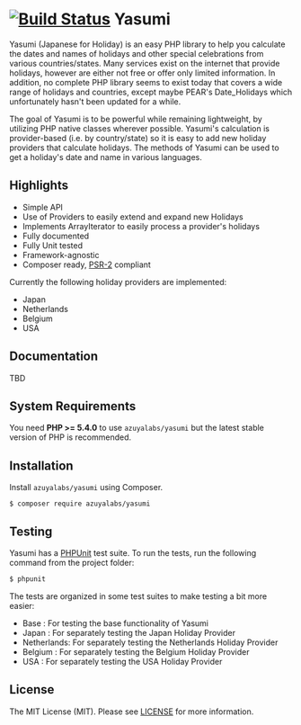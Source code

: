 [![Build Status](https://travis-ci.org/azuyalabs/yasumi.svg?branch=master)](https://travis-ci.org/azuyalabs/yasumi)
Yasumi
==========

Yasumi (Japanese for Holiday) is an easy PHP library to help you calculate the dates and names of holidays and other
special celebrations from various countries/states. Many services exist on the internet that provide holidays, however
are either not free or offer only limited information. In addition, no complete PHP library seems to exist today
that covers a wide range of holidays and countries, except maybe PEAR's Date_Holidays which unfortunately hasn't been
updated for a while.

The goal of Yasumi is to be powerful while remaining lightweight, by utilizing PHP native classes wherever possible.
Yasumi's calculation is provider-based (i.e. by country/state) so it is easy to add new holiday providers that calculate
holidays. The methods of Yasumi can be used to get a holiday's date and name in various languages.


Highlights
-------

* Simple API
* Use of Providers to easily extend and expand new Holidays
* Implements ArrayIterator to easily process a provider's holidays
* Fully documented
* Fully Unit tested
* Framework-agnostic
* Composer ready, [PSR-2] compliant

Currently the following holiday providers are implemented:

* Japan
* Netherlands
* Belgium
* USA

Documentation
-------

TBD


System Requirements
-------------------

You need **PHP >= 5.4.0** to use `azuyalabs/yasumi` but the latest stable version of PHP is recommended.


Installation
------------

Install `azuyalabs/yasumi` using Composer.

```
$ composer require azuyalabs/yasumi
```


Testing
-------

Yasumi has a [PHPUnit](https://phpunit.de/) test suite. To run the tests, run the following command from the project 
folder:

``` bash
$ phpunit
```

The tests are organized in some test suites to make testing a bit more easier:

* Base       : For testing the base functionality of Yasumi
* Japan      : For separately testing the Japan Holiday Provider
* Netherlands: For separately testing the Netherlands Holiday Provider
* Belgium    : For separately testing the Belgium Holiday Provider
* USA        : For separately testing the USA Holiday Provider


License
-------

The MIT License (MIT). Please see [LICENSE](LICENSE) for more information.

[PSR-2]: http://www.php-fig.org/psr/psr-2/